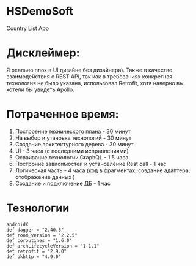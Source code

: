 # HSDemoSoft
 Country List App
 
 # Дисклеймер:
 Я реально плох в UI дизайне без дизайнера). Также в качестве взаимодействия 
 с REST API, так как в требованиях конкретная технология не было указана, использовал Retrofit,
 хотя наверно вы хотели бы увидеть Apollo.

# Потраченное время:
1. Построение технического плана - 30 минут
2. На выбор и утановка технологий - 30 минут
3. Создание архитектурного дерева - 30 минут
4. Uİ - 3 часа (с последними исправлениями)
5. Осваивание технологии GraphQL - 1.5 часа
6. Построние зависимостей и установление Rest call - 1 час
7. Логическая часть - 4 часа (код в фрагментах, создание адаптера, отображение данных )
9. Создание и подключение ДБ - 1 час

# Тезнологии
    androidX
    def dagger = "2.40.5"
    def room_version = "2.2.5"
    def coroutines = "1.6.0"
    def archLifecycleVersion = "1.1.1"
    def retrofit = "2.9.0"
    def okhttp = "4.9.0"
    
    
